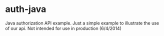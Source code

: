 auth-java
=========

Java authorization API example.  Just a simple example to illustrate the use of our api.  Not intended for use in production (6/4/2014)

